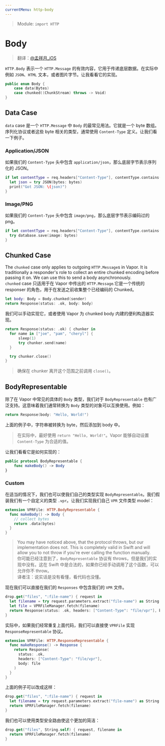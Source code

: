 ```yaml
---
currentMenu: http-body
---
```


> Module: `import HTTP`

# Body

> 翻译：[@孟祥月_iOS](http://weibo.com/u/1750643861)

`HTTP.Body` 表示一个 `HTTP.Message` 的有效内容，它用于传递底层数据。在实际中例如 `JSON`、`HTML` 文本，或者图片字节。让我看看它的实现。

```swift
public enum Body {
    case data(Bytes)
    case chunked((ChunkStream) throws -> Void)
}
```

## Data Case

`data` case 是一个 `HTTP.Message` 中 `Body` 的最常见用法。它就是一个 byte 数组。序列化协议或者这些 byte 相关的类型，通常使用 `Content-Type` 定义。让我们看一下例子。

### Application/JSON

如果我们的 `Content-Type` 头中包含 `application/json`，那么底层字节表示序列化的 JSON。

```swift
if let contentType = req.headers["Content-Type"], contentType.contains("application/json"), let bytes = req.body.bytes {
  let json = try JSON(bytes: bytes)
  print("Got JSON: \(json)")
}
```

### Image/PNG

如果我们的 `Content-Type` 头中包含 `image/png`，那么底层字节表示编码过的 png。

```swift
if let contentType = req.headers["Content-Type"], contentType.contains("image/png"), let bytes = req.body.bytes {
  try database.save(image: bytes)
}
```

## Chunked Case

The `chunked` case only applies to outgoing `HTTP.Message`s in Vapor. It is traditionally a responder's role to collect an entire chunked encoding before passing it on. We can use this to send a body asynchronously.    
`chunked` case 只适用于在 Vapor 中传出的 `HTTP.Message`.它是一个传统的 responser 的角色，用于在发送之前收集整个已经编码的 Chunked。

```swift
let body: Body = Body.chunked(sender)
return Response(status: .ok, body: body)
```

我们可以手动实现它，或者使用 Vapor 为 chunked body 内建的便利构造器实现。

```swift
return Response(status: .ok) { chunker in
  for name in ["joe", "pam", "cheryl"] {
      sleep(1)
      try chunker.send(name)
  }

  try chunker.close()
}
```

> 确保在 chunker 离开这个范围之前调用 `close()`。

## BodyRepresentable

除了在 Vapor 中常见的具体的 `Body` 类型，我们对于 `BodyRepresentable` 也有广泛支持。这意味着我们通常转换为 `Body` 类型的对象可以互换使用。例如：

```swift
return Response(body: "Hello, World!")
```

上面的例子中，字符串被转换为 byte，然后添加到 body 中。

> 在实际中，最好使用 `return "Hello, World!"`。Vapor 能够自动设置 `Content-Type` 为合适的值。

让我们看看它是如何实现的：

```swift
public protocol BodyRepresentable {
    func makeBody() -> Body
}
```

### Custom

在适当的情况下，我们也可以使我们自己的类型实现 `BodyRepresentable`。我们假装我们有一个自定义的类型 `.vpr`。让我们实现我们自己 `VPR` 文件类型 model：

```swift
extension VPRFile: HTTP.BodyRepresentable {
  func makeBody() -> Body {
    // collect bytes
    return .data(bytes)
  }
}
```

> You may have noticed above, that the protocol throws, but our implementation does not. This is completely valid in Swift and will allow you to not throw if you're ever calling the function manually.   
> 你可能已经注意到了，`BodyRepresentable` 协议有 throws，但是我们的实现中没有。这在 Swift 中是合法的，如果你已经手动调用了这个函数，可以允许你不 throw。   
> 译者注：说实话是没有看懂，看代码也没懂。

现在我们可以直接在我们的 `Responses` 中包含我们的 `VPR` 文件。

```swift
drop.get("files", ":file-name") { request in
  let filename = try request.parameters.extract("file-name") as String
  let file = VPRFileManager.fetch(filename)
  return Response(status: .ok, headers: ["Content-Type": "file/vpr"], body: file)
}
```

实际中，如果我们经常重复上面代码，我们可以直接使 `VPRFile` 实现 `ResponseRepresentable` 协议。

```swift
extension VPRFile: HTTP.ResponseRepresentable {
  func makeResponse() -> Response {
    return Response(
      status: .ok,
      headers: ["Content-Type": "file/vpr"],
      body: file
    )
  }
}
```

上面的例子可以改成这样：

```swift
drop.get("files", ":file-name") { request in
  let filename = try request.parameters.extract("file-name") as String
  return VPRFileManager.fetch(filename)
}
```

我们也可以使用类型安全路由使这个更加的简洁：

```swift
drop.get("files", String.self) { request, filename in
  return VPRFileManager.fetch(filename)
}
```
